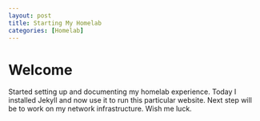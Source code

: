 ```yaml
---
layout: post
title: Starting My Homelab
categories: [Homelab]
---
```


# Welcome

Started setting up and documenting my homelab experience.  Today I installed Jekyll and now use it to run this particular website.  Next step will be to work on my network infrastructure.  Wish me luck.
